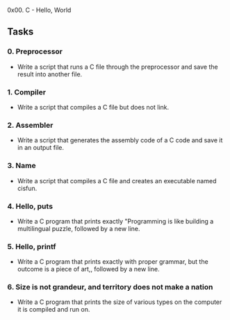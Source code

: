 0x00. C - Hello, World
## Tasks

### 0. Preprocessor
- Write a script that runs a C file through the preprocessor and save the result into another file.

### 1. Compiler
- Write a script that compiles a C file but does not link.

### 2. Assembler
- Write a script that generates the assembly code of a C code and save it in an output file.

### 3. Name
- Write a script that compiles a C file and creates an executable named cisfun.

### 4. Hello, puts
- Write a C program that prints exactly "Programming is like building a multilingual puzzle, followed by a new line.

### 5. Hello, printf
- Write a C program that prints exactly with proper grammar, but the outcome is a piece of art,, followed by a new line.

### 6. Size is not grandeur, and territory does not make a nation
- Write a C program that prints the size of various types on the computer it is compiled and run on.
